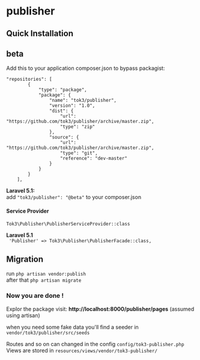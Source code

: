 # publisher
## Quick Installation
## beta 

Add this to your application composer.json to bypass packagist: 
```
"repositories": [
        {
            "type": "package",
            "package": {
                "name": "tok3/publisher",
                "version": "1.0",
                "dist": {
                    "url": "https://github.com/tok3/publisher/archive/master.zip",
                    "type": "zip"
                },
                "source": {
                    "url": "https://github.com/tok3/publisher/archive/master.zip",
                    "type": "git",
                    "reference": "dev-master"
                }
            }
        }
    ],
```

**Laravel 5.1:**
<br>add `"tok3/publisher": "@beta"` to your composer.json
 

#### Service Provider
`Tok3\Publisher\PublisherServiceProvider::class`

**Laravel 5.1**<br>
` 'Publisher' => Tok3\Publisher\PublisherFacade::class,`



## Migration

run `php artisan vendor:publish`<br>
after that `php artisan migrate`


### Now you are done !
Explor the package visit: <b>http://localhost:8000/publisher/pages</b> (assumed using artisan)

when you need some fake data you'll find a seeder in `vendor/tok3/publisher/src/seeds`


Routes and so on can changed in the config `config/tok3-publisher.php`<br>
Views are stored in `resources/views/vendor/tok3-publisher/`


